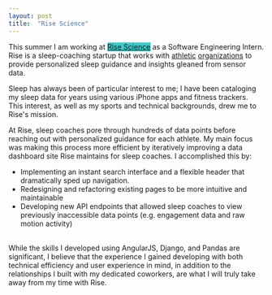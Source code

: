 ```yaml
---
layout: post
title:  "Rise Science"
---
```

This summer I am working at <span style="background-color: #39CCCC;">[Rise Science](http://risescience.com)</span> as a Software Engineering Intern. Rise is a sleep-coaching startup that works with [athletic](https://www.sporttechie.com/clemson-football-hires-rise-science-improve-team-sleep/) [organizations](https://www.americaninno.com/chicago/meet-the-startup-thats-helping-the-chicago-bulls-get-a-better-nights-sleep/) to provide personalized sleep guidance and insights gleaned from sensor data.

Sleep has always been of particular interest to me; I have been cataloging my sleep data for years using various iPhone apps and fitness trackers. This interest, as well as my sports and technical backgrounds, drew me to Rise's mission.

At Rise, sleep coaches pore through hundreds of data points before reaching out with personalized guidance for each athlete. My main focus was making this process more efficient by iteratively improving a data dashboard site Rise maintains for sleep coaches. I accomplished this by:

* Implementing an instant search interface and a flexible header that dramatically sped up navigation.
* Redesigning and refactoring existing pages to be more intuitive and maintainable
* Developing new API endpoints that allowed sleep coaches to view previously inaccessible data points (e.g. engagement data and raw motion activity)

<br>
While the skills I developed using AngularJS, Django, and Pandas are significant, I believe that the experience I gained developing with both technical efficiency and user experience in mind, in addition to the relationships I built with my dedicated coworkers, are what I will truly take away from my time with Rise.